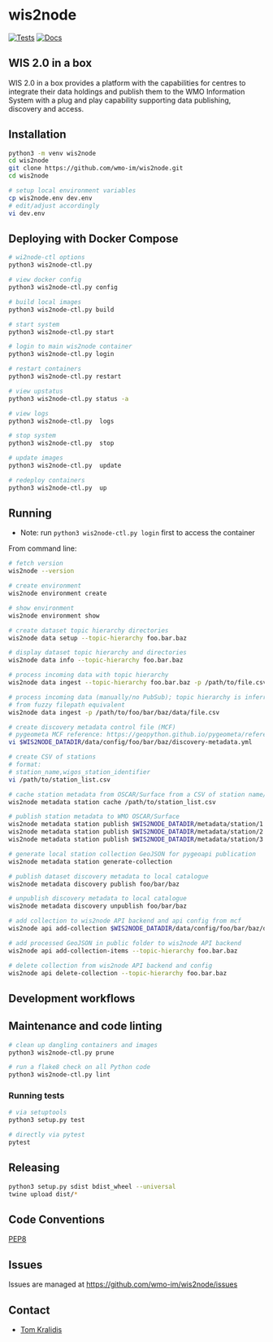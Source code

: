 # wis2node

[![Tests](https://github.com/wmo-im/wis2node/workflows/tests%20%E2%9A%99%EF%B8%8F/badge.svg)](https://github.com/wmo-im/wis2node/actions/workflows/tests.yml)
[![Docs](https://github.com/wmo-im/wis2node/workflows/docs/badge.svg)](https://github.com/wmo-im/wis2node/actions/workflows/docs.yml)

## WIS 2.0 in a box

WIS 2.0 in a box provides a platform with the capabilities for centres to
integrate their data holdings and publish them to the WMO Information System
with a plug and play capability supporting data publishing, discovery
and access.

## Installation

```bash
python3 -m venv wis2node
cd wis2node
git clone https://github.com/wmo-im/wis2node.git
cd wis2node

# setup local environment variables
cp wis2node.env dev.env
# edit/adjust accordingly
vi dev.env
```

## Deploying with Docker Compose

```bash
# wi2node-ctl options
python3 wis2node-ctl.py

# view docker config
python3 wis2node-ctl.py config

# build local images
python3 wis2node-ctl.py build

# start system
python3 wis2node-ctl.py start

# login to main wis2node container
python3 wis2node-ctl.py login

# restart containers
python3 wis2node-ctl.py restart

# view upstatus
python3 wis2node-ctl.py status -a

# view logs
python3 wis2node-ctl.py  logs

# stop system
python3 wis2node-ctl.py  stop

# update images
python3 wis2node-ctl.py  update

# redeploy containers
python3 wis2node-ctl.py  up
```

## Running

- Note: run `python3 wis2node-ctl.py login` first to access the container

From command line:

```bash
# fetch version
wis2node --version

# create environment
wis2node environment create

# show environment
wis2node environment show

# create dataset topic hierarchy directories
wis2node data setup --topic-hierarchy foo.bar.baz

# display dataset topic hierarchy and directories
wis2node data info --topic-hierarchy foo.bar.baz

# process incoming data with topic hierarchy
wis2node data ingest --topic-hierarchy foo.bar.baz -p /path/to/file.csv

# process incoming data (manually/no PubSub); topic hierarchy is inferred
# from fuzzy filepath equivalent
wis2node data ingest -p /path/to/foo/bar/baz/data/file.csv

# create discovery metadata control file (MCF)
# pygeometa MCF reference: https://geopython.github.io/pygeometa/reference/mcf
vi $WIS2NODE_DATADIR/data/config/foo/bar/baz/discovery-metadata.yml

# create CSV of stations
# format:
# station_name,wigos_station_identifier
vi /path/to/station_list.csv

# cache station metadata from OSCAR/Surface from a CSV of station name/WSI records
wis2node metadata station cache /path/to/station_list.csv

# publish station metadata to WMO OSCAR/Surface
wis2node metadata station publish $WIS2NODE_DATADIR/metadata/station/1.yml
wis2node metadata station publish $WIS2NODE_DATADIR/metadata/station/2.yml
wis2node metadata station publish $WIS2NODE_DATADIR/metadata/station/3.yml

# generate local station collection GeoJSON for pygeoapi publication
wis2node metadata station generate-collection

# publish dataset discovery metadata to local catalogue
wis2node metadata discovery publish foo/bar/baz

# unpublish discovery metadata to local catalogue
wis2node metadata discovery unpublish foo/bar/baz

# add collection to wis2node API backend and api config from mcf
wis2node api add-collection $WIS2NODE_DATADIR/data/config/foo/bar/baz/discovery-metadata.yml --topic-hierarchy foo.bar.baz

# add processed GeoJSON in public folder to wis2node API backend
wis2node api add-collection-items --topic-hierarchy foo.bar.baz

# delete collection from wis2node API backend and config
wis2node api delete-collection --topic-hierarchy foo.bar.baz
```

## Development workflows

## Maintenance and code linting

```bash
# clean up dangling containers and images
python3 wis2node-ctl.py prune

# run a flake8 check on all Python code
python3 wis2node-ctl.py lint
```

### Running tests

```bash
# via setuptools
python3 setup.py test

# directly via pytest
pytest
```

## Releasing

```bash
python3 setup.py sdist bdist_wheel --universal
twine upload dist/*
```

## Code Conventions

[PEP8](https://www.python.org/dev/peps/pep-0008)

## Issues

Issues are managed at https://github.com/wmo-im/wis2node/issues

## Contact

* [Tom Kralidis](https://github.com/tomkralidis)
